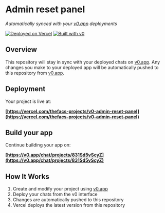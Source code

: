 # Admin reset panel

*Automatically synced with your [v0.app](https://v0.app) deployments*

[![Deployed on Vercel](https://img.shields.io/badge/Deployed%20on-Vercel-black?style=for-the-badge&logo=vercel)](https://vercel.com/thefacs-projects/v0-admin-reset-panel)
[![Built with v0](https://img.shields.io/badge/Built%20with-v0.app-black?style=for-the-badge)](https://v0.app/chat/projects/831Sd5vScyZ)

## Overview

This repository will stay in sync with your deployed chats on [v0.app](https://v0.app).
Any changes you make to your deployed app will be automatically pushed to this repository from [v0.app](https://v0.app).

## Deployment

Your project is live at:

**[https://vercel.com/thefacs-projects/v0-admin-reset-panel](https://vercel.com/thefacs-projects/v0-admin-reset-panel)**

## Build your app

Continue building your app on:

**[https://v0.app/chat/projects/831Sd5vScyZ](https://v0.app/chat/projects/831Sd5vScyZ)**

## How It Works

1. Create and modify your project using [v0.app](https://v0.app)
2. Deploy your chats from the v0 interface
3. Changes are automatically pushed to this repository
4. Vercel deploys the latest version from this repository